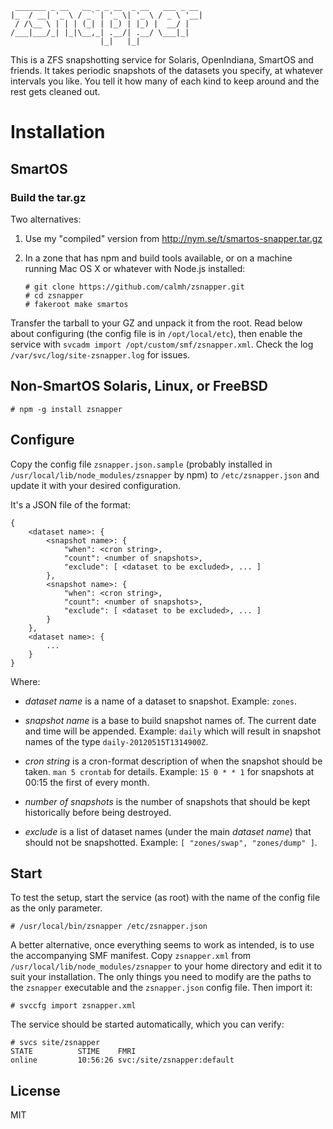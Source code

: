 ```
 _______ _ __   __ _ _ __  _ __   ___ _ __
|_  / __| '_ \ / _` | '_ \| '_ \ / _ \ '__|
 / /\__ \ | | | (_| | |_) | |_) |  __/ |
/___|___/_| |_|\__,_| .__/| .__/ \___|_|
                    |_|   |_|
```

This is a ZFS snapshotting service for Solaris, OpenIndiana, SmartOS and
friends. It takes periodic snapshots of the datasets you specify, at whatever
intervals you like. You tell it how many of each kind to keep around and the
rest gets cleaned out.

Installation
============

SmartOS
-------

### Build the tar.gz

Two alternatives:

 1. Use my "compiled" version from http://nym.se/t/smartos-snapper.tar.gz

 2.  In a zone that has npm and build tools available, or on a machine running
     Mac OS X or whatever with Node.js installed:

     ```
     # git clone https://github.com/calmh/zsnapper.git
     # cd zsnapper
     # fakeroot make smartos
     ```

Transfer the tarball to your GZ and unpack it from the root. Read below about
configuring (the config file is in `/opt/local/etc`), then enable the service
with `svcadm import /opt/custom/smf/zsnapper.xml`. Check the log
`/var/svc/log/site-zsnapper.log` for issues.

Non-SmartOS Solaris, Linux, or FreeBSD
--------------------------------------

    # npm -g install zsnapper

Configure
---------

Copy the config file `zsnapper.json.sample` (probably installed in
`/usr/local/lib/node_modules/zsnapper` by npm) to
`/etc/zsnapper.json` and update it with your desired configuration.

It's a JSON file of the format:

    {
        <dataset name>: {
            <snapshot name>: {
                "when": <cron string>,
                "count": <number of snapshots>,
                "exclude": [ <dataset to be excluded>, ... ]
            },
            <snapshot name>: {
                "when": <cron string>,
                "count": <number of snapshots>,
                "exclude": [ <dataset to be excluded>, ... ]
            }
        },
        <dataset name>: {
            ...
        }
    }

Where:

  - *dataset name* is a name of a dataset to snapshot. Example: `zones`.

  - *snapshot name* is a base to build snapshot names of. The current date and
    time will be appended. Example: `daily` which will result in snapshot names
    of the type `daily-20120515T1314900Z`.

  - *cron string* is a cron-format description of when the snapshot should be
    taken. `man 5 crontab` for details. Example: `15 0 * * 1` for snapshots at
    00:15 the first of every month.

  - *number of snapshots* is the number of snapshots that should be kept
    historically before being destroyed.

  - *exclude* is a list of dataset names (under the main *dataset name*) that
    should not be snapshotted. Example: `[ "zones/swap", "zones/dump" ]`.

Start
-----

To test the setup, start the service (as root) with the name of the config file
as the only parameter.

    # /usr/local/bin/zsnapper /etc/zsnapper.json

A better alternative, once everything seems to work as intended, is to use the
accompanying SMF manifest. Copy `zsnapper.xml` from
`/usr/local/lib/node_modules/zsnapper` to your home directory and edit it to
suit your installation. The only things you need to modify are the paths to the
`zsnapper` executable and the `zsnapper.json` config file. Then import it:

    # svccfg import zsnapper.xml

The service should be started automatically, which you can verify:

    # svcs site/zsnapper
    STATE          STIME    FMRI
    online         10:56:26 svc:/site/zsnapper:default

License
-------

MIT

